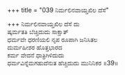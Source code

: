 +++
title = "039 ನಿರ್ಮಲಿನವಾಯ್ತಖಿಲ ದೆಸೆ"

+++
ನಿರ್ಮಲಿನವಾಯ್ತಖಿಲ ದೆಸೆ ದು  
ಷ್ಕರ್ಮತತಿ ಬೆಚ್ಚಿದುದು ಸಾಕ್ಷಾತ್  
ಧರ್ಮವೇ ಧರಣಿಯಲಿ ನೃಪ ರೂಪಾಗಿ ಜನಿಸಿತಲ   
ದುರ್ಮಹೀಶರ ಹೊತ್ತಭಾರದ  
ಕರ್ಮ ವೇದನೆ ಧಾತ್ರಿಗಿಳಿದುದು  
ಧರ್ಮವಿನ್ನೆಮಗಹುದೆನುತ ಹೆಚ್ಚಿದುದು ಮುನಿನಿಕರ      ॥39॥